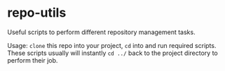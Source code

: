 # repo-utils

Useful scripts to perform different repository management tasks. 

Usage: `clone` this repo into your project, `cd` into and run required scripts. These scripts usually will instantly `cd ../` back to the project directory to perform their job.
